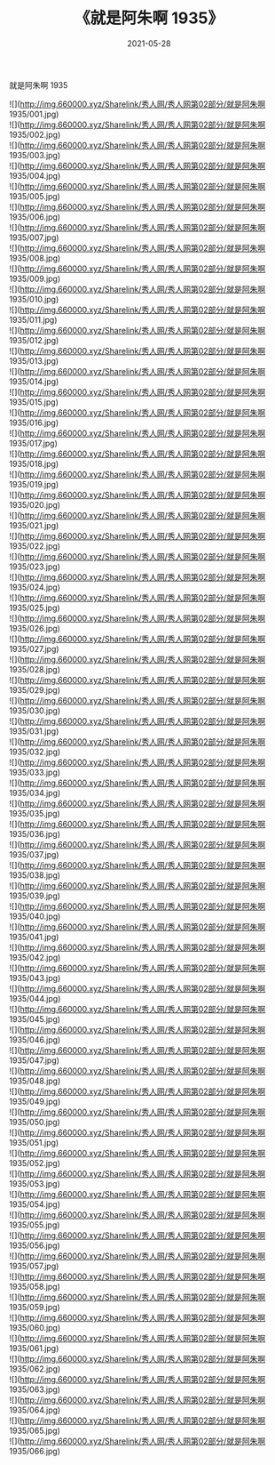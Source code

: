 ﻿---
layout: post
title:  《就是阿朱啊 1935》
date:   2021-05-28
img: http://img.660000.xyz/Sharelink/秀人网/秀人网第02部分/就是阿朱啊 1935/000.jpg
categories: [美女, 清纯, 唯美]
---

就是阿朱啊 1935

  ![](http://img.660000.xyz/Sharelink/秀人网/秀人网第02部分/就是阿朱啊 1935/001.jpg) <br> ![](http://img.660000.xyz/Sharelink/秀人网/秀人网第02部分/就是阿朱啊 1935/002.jpg) <br> ![](http://img.660000.xyz/Sharelink/秀人网/秀人网第02部分/就是阿朱啊 1935/003.jpg) <br> ![](http://img.660000.xyz/Sharelink/秀人网/秀人网第02部分/就是阿朱啊 1935/004.jpg) <br> ![](http://img.660000.xyz/Sharelink/秀人网/秀人网第02部分/就是阿朱啊 1935/005.jpg) <br> ![](http://img.660000.xyz/Sharelink/秀人网/秀人网第02部分/就是阿朱啊 1935/006.jpg) <br> ![](http://img.660000.xyz/Sharelink/秀人网/秀人网第02部分/就是阿朱啊 1935/007.jpg) <br> ![](http://img.660000.xyz/Sharelink/秀人网/秀人网第02部分/就是阿朱啊 1935/008.jpg) <br> ![](http://img.660000.xyz/Sharelink/秀人网/秀人网第02部分/就是阿朱啊 1935/009.jpg) <br> ![](http://img.660000.xyz/Sharelink/秀人网/秀人网第02部分/就是阿朱啊 1935/010.jpg) <br> ![](http://img.660000.xyz/Sharelink/秀人网/秀人网第02部分/就是阿朱啊 1935/011.jpg) <br> ![](http://img.660000.xyz/Sharelink/秀人网/秀人网第02部分/就是阿朱啊 1935/012.jpg) <br> ![](http://img.660000.xyz/Sharelink/秀人网/秀人网第02部分/就是阿朱啊 1935/013.jpg) <br> ![](http://img.660000.xyz/Sharelink/秀人网/秀人网第02部分/就是阿朱啊 1935/014.jpg) <br> ![](http://img.660000.xyz/Sharelink/秀人网/秀人网第02部分/就是阿朱啊 1935/015.jpg) <br> ![](http://img.660000.xyz/Sharelink/秀人网/秀人网第02部分/就是阿朱啊 1935/016.jpg) <br> ![](http://img.660000.xyz/Sharelink/秀人网/秀人网第02部分/就是阿朱啊 1935/017.jpg) <br> ![](http://img.660000.xyz/Sharelink/秀人网/秀人网第02部分/就是阿朱啊 1935/018.jpg) <br> ![](http://img.660000.xyz/Sharelink/秀人网/秀人网第02部分/就是阿朱啊 1935/019.jpg) <br> ![](http://img.660000.xyz/Sharelink/秀人网/秀人网第02部分/就是阿朱啊 1935/020.jpg) <br> ![](http://img.660000.xyz/Sharelink/秀人网/秀人网第02部分/就是阿朱啊 1935/021.jpg) <br> ![](http://img.660000.xyz/Sharelink/秀人网/秀人网第02部分/就是阿朱啊 1935/022.jpg) <br> ![](http://img.660000.xyz/Sharelink/秀人网/秀人网第02部分/就是阿朱啊 1935/023.jpg) <br> ![](http://img.660000.xyz/Sharelink/秀人网/秀人网第02部分/就是阿朱啊 1935/024.jpg) <br> ![](http://img.660000.xyz/Sharelink/秀人网/秀人网第02部分/就是阿朱啊 1935/025.jpg) <br> ![](http://img.660000.xyz/Sharelink/秀人网/秀人网第02部分/就是阿朱啊 1935/026.jpg) <br> ![](http://img.660000.xyz/Sharelink/秀人网/秀人网第02部分/就是阿朱啊 1935/027.jpg) <br> ![](http://img.660000.xyz/Sharelink/秀人网/秀人网第02部分/就是阿朱啊 1935/028.jpg) <br> ![](http://img.660000.xyz/Sharelink/秀人网/秀人网第02部分/就是阿朱啊 1935/029.jpg) <br> ![](http://img.660000.xyz/Sharelink/秀人网/秀人网第02部分/就是阿朱啊 1935/030.jpg) <br> ![](http://img.660000.xyz/Sharelink/秀人网/秀人网第02部分/就是阿朱啊 1935/031.jpg) <br> ![](http://img.660000.xyz/Sharelink/秀人网/秀人网第02部分/就是阿朱啊 1935/032.jpg) <br> ![](http://img.660000.xyz/Sharelink/秀人网/秀人网第02部分/就是阿朱啊 1935/033.jpg) <br> ![](http://img.660000.xyz/Sharelink/秀人网/秀人网第02部分/就是阿朱啊 1935/034.jpg) <br> ![](http://img.660000.xyz/Sharelink/秀人网/秀人网第02部分/就是阿朱啊 1935/035.jpg) <br> ![](http://img.660000.xyz/Sharelink/秀人网/秀人网第02部分/就是阿朱啊 1935/036.jpg) <br> ![](http://img.660000.xyz/Sharelink/秀人网/秀人网第02部分/就是阿朱啊 1935/037.jpg) <br> ![](http://img.660000.xyz/Sharelink/秀人网/秀人网第02部分/就是阿朱啊 1935/038.jpg) <br> ![](http://img.660000.xyz/Sharelink/秀人网/秀人网第02部分/就是阿朱啊 1935/039.jpg) <br> ![](http://img.660000.xyz/Sharelink/秀人网/秀人网第02部分/就是阿朱啊 1935/040.jpg) <br> ![](http://img.660000.xyz/Sharelink/秀人网/秀人网第02部分/就是阿朱啊 1935/041.jpg) <br> ![](http://img.660000.xyz/Sharelink/秀人网/秀人网第02部分/就是阿朱啊 1935/042.jpg) <br> ![](http://img.660000.xyz/Sharelink/秀人网/秀人网第02部分/就是阿朱啊 1935/043.jpg) <br> ![](http://img.660000.xyz/Sharelink/秀人网/秀人网第02部分/就是阿朱啊 1935/044.jpg) <br> ![](http://img.660000.xyz/Sharelink/秀人网/秀人网第02部分/就是阿朱啊 1935/045.jpg) <br> ![](http://img.660000.xyz/Sharelink/秀人网/秀人网第02部分/就是阿朱啊 1935/046.jpg) <br> ![](http://img.660000.xyz/Sharelink/秀人网/秀人网第02部分/就是阿朱啊 1935/047.jpg) <br> ![](http://img.660000.xyz/Sharelink/秀人网/秀人网第02部分/就是阿朱啊 1935/048.jpg) <br> ![](http://img.660000.xyz/Sharelink/秀人网/秀人网第02部分/就是阿朱啊 1935/049.jpg) <br> ![](http://img.660000.xyz/Sharelink/秀人网/秀人网第02部分/就是阿朱啊 1935/050.jpg) <br> ![](http://img.660000.xyz/Sharelink/秀人网/秀人网第02部分/就是阿朱啊 1935/051.jpg) <br> ![](http://img.660000.xyz/Sharelink/秀人网/秀人网第02部分/就是阿朱啊 1935/052.jpg) <br> ![](http://img.660000.xyz/Sharelink/秀人网/秀人网第02部分/就是阿朱啊 1935/053.jpg) <br> ![](http://img.660000.xyz/Sharelink/秀人网/秀人网第02部分/就是阿朱啊 1935/054.jpg) <br> ![](http://img.660000.xyz/Sharelink/秀人网/秀人网第02部分/就是阿朱啊 1935/055.jpg) <br> ![](http://img.660000.xyz/Sharelink/秀人网/秀人网第02部分/就是阿朱啊 1935/056.jpg) <br> ![](http://img.660000.xyz/Sharelink/秀人网/秀人网第02部分/就是阿朱啊 1935/057.jpg) <br> ![](http://img.660000.xyz/Sharelink/秀人网/秀人网第02部分/就是阿朱啊 1935/058.jpg) <br> ![](http://img.660000.xyz/Sharelink/秀人网/秀人网第02部分/就是阿朱啊 1935/059.jpg) <br> ![](http://img.660000.xyz/Sharelink/秀人网/秀人网第02部分/就是阿朱啊 1935/060.jpg) <br> ![](http://img.660000.xyz/Sharelink/秀人网/秀人网第02部分/就是阿朱啊 1935/061.jpg) <br> ![](http://img.660000.xyz/Sharelink/秀人网/秀人网第02部分/就是阿朱啊 1935/062.jpg) <br> ![](http://img.660000.xyz/Sharelink/秀人网/秀人网第02部分/就是阿朱啊 1935/063.jpg) <br> ![](http://img.660000.xyz/Sharelink/秀人网/秀人网第02部分/就是阿朱啊 1935/064.jpg) <br> ![](http://img.660000.xyz/Sharelink/秀人网/秀人网第02部分/就是阿朱啊 1935/065.jpg) <br> ![](http://img.660000.xyz/Sharelink/秀人网/秀人网第02部分/就是阿朱啊 1935/066.jpg) <br>